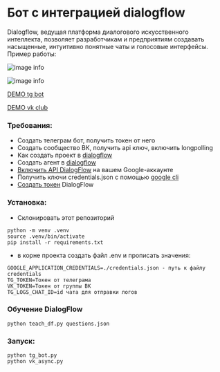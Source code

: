 # Бот с интеграцией dialogflow

Dialogflow, ведущая платформа диалогового искусственного интеллекта, позволяет разработчикам и предприятиям создавать насыщенные, интуитивно понятные чаты и голосовые интерфейсы.
Пример работы:

![image info](https://dvmn.org/filer/canonical/1569214094/323/)

![image info](https://dvmn.org/filer/canonical/1569214089/322/)

[DEMO tg bot](https://t.me/vgame_support_dfbot)

[DEMO  vk club](https://vk.com/club226944360)

### Требования:

- Создать телеграм бот, получить токен от него
- Создать сообщество ВК, получить api ключ, включить longpolling
- Как создать проект в [dialogflow](https://cloud.google.com/dialogflow/docs/quick/setup)
- Создать агент в [dialogflow](https://cloud.google.com/dialogflow/docs/quick/build-agent)
- [Включить API DialogFlow](https://cloud.google.com/dialogflow/es/docs/quick/setup#api) на вашем Google-аккаунте
- Получить ключи credentials.json c помощью [google cli](https://cloud.google.com/dialogflow/es/docs/quick/setup#sdk)
- [Создать токен](https://cloud.google.com/docs/authentication/api-keys) DialogFlow

### Установка:

- Склонировать этот репозиторий
```
python -m venv .venv
source .venv/bin/activate
pip install -r requirements.txt
```
- в корне проекта создать файл .env и прописать значения:

```
GOOGLE_APPLICATION_CREDENTIALS=./credentials.json - путь к файлу credentials
TG_TOKEN=Токен от телеграма
VK_TOKEN=Токен от группы ВК
TG_LOGS_CHAT_ID=id чата для отправки логов

```

### Обучение DialogFlow
```
python teach_df.py questions.json
```

### Запуск:
```
python tg_bot.py
python vk_async.py
```

